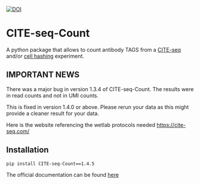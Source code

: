 [![DOI](https://zenodo.org/badge/99617772.svg)](https://zenodo.org/badge/latestdoi/99617772)
# CITE-seq-Count
A python package that allows to count antibody TAGS from a [CITE-seq](https://www.nature.com/articles/nmeth.4380) and/or [cell hashing](https://www.biorxiv.org/content/early/2017/12/21/237693) experiment.


IMPORTANT NEWS
------------------------------------------
There was a major bug in version 1.3.4 of CITE-seq-Count. The results were in read counts and not in UMI counts.

This is fixed in version 1.4.0 or above. Please rerun your data as this might provide a cleaner result for your data.

Here is the website referencing the wetlab protocols needed https://cite-seq.com/

Installation
-------------------------------------------

```
pip install CITE-seq-Count==1.4.5
```


The official documentation can be found [here](https://hoohm.github.io/CITE-seq-Count/)
